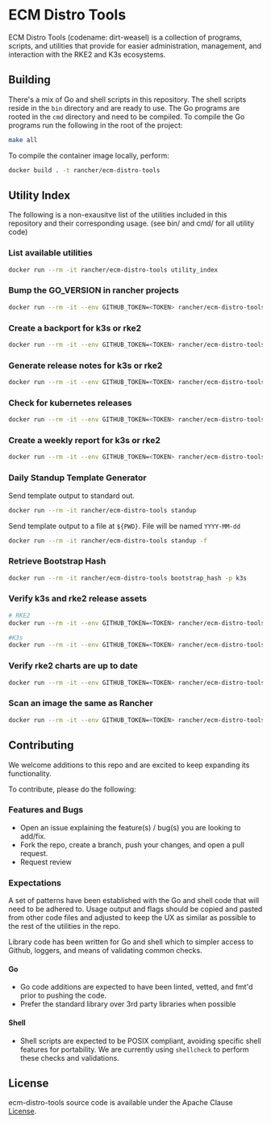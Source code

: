 # ECM Distro Tools

ECM Distro Tools (codename: dirt-weasel) is a collection of programs, scripts, and utilities that provide for easier administration, management, and interaction with the RKE2 and K3s ecosystems.

## Building

There's a mix of Go and shell scripts in this repository. The shell scripts reside in the `bin` directory and are ready to use. The Go programs are rooted in the `cmd` directory and need to be compiled. To compile the Go programs run the following in the root of the project:

```sh
make all
```

To compile the container image locally, perform:

```sh
docker build . -t rancher/ecm-distro-tools
```

## Utility Index

The following is a non-exausitve list of the utilities included in this repository and their corresponding usage.
(see bin/ and cmd/ for all utility code)

### List available utilities

```sh
docker run --rm -it rancher/ecm-distro-tools utility_index
```

### Bump the GO_VERSION in rancher projects

```sh
docker run --rm -it --env GITHUB_TOKEN=<TOKEN> rancher/ecm-distro-tools update_go -o 1.16.3b7 -n 1.17.3b7 -r image-build--envtcd
```

### Create a backport for k3s or rke2

```sh
docker run --rm -it --env GITHUB_TOKEN=<TOKEN> rancher/ecm-distro-tools backport -r k3s -m v1.21.5+k3s1 -p v1.21.4+k3s1 
```

### Generate release notes for k3s or rke2

```sh
docker run --rm -it --env GITHUB_TOKEN=<TOKEN> rancher/ecm-distro-tools gen-release-notes -r k3s -m v1.21.5+k3s1 -p v1.21.4+k3s1 
```

### Check for kubernetes releases

```sh
docker run --rm -it --env GITHUB_TOKEN=<TOKEN> rancher/ecm-distro-tools check_for_k8s_release -r 'v1.23.3 v1.22.6 v1.21.9 v1.20.15'
```

### Create a weekly report for k3s or rke2

```sh
docker run --rm -it --env GITHUB_TOKEN=<TOKEN> rancher/ecm-distro-tools weekly_report -r k3s
```

### Daily Standup Template Generator

Send template output to standard out.

```sh
docker run --rm -it rancher/ecm-distro-tools standup
```

Send template output to a file at `${PWD}`. File will be named `YYYY-MM-dd`

```sh
docker run --rm -it rancher/ecm-distro-tools standup -f
```

### Retrieve Bootstrap Hash

```sh
docker run --rm -it rancher/ecm-distro-tools bootstrap_hash -p k3s
```

### Verify k3s and rke2 release assets

```sh
# RKE2
docker run --rm -it --env GITHUB_TOKEN=<TOKEN> rancher/ecm-distro-tools verify_release_assets v1.23.5+rke2r1

#K3s
docker run --rm -it --env GITHUB_TOKEN=<TOKEN> rancher/ecm-distro-tools verify_release_assets -r k3s-io/k3s v1.23.5+k3s1
```

### Verify rke2 charts are up to date

```sh
docker run --rm -it --env GITHUB_TOKEN=<TOKEN> rancher/ecm-distro-tools verify_release_assets  verify_rke2_charts -i 'rancher-vsphere-cpi rancher-vsphere-csi' -b 'release-1.22'
```

### Scan an image the same as Rancher

```sh
docker run --rm -it --env GITHUB_TOKEN=<TOKEN> rancher/ecm-distro-tools rancher_image_scan <IMAGE_NAME>
```

## Contributing

We welcome additions to this repo and are excited to keep expanding its functionality.

To contribute, please do the following:

### Features and Bugs

* Open an issue explaining the feature(s) / bug(s) you are looking to add/fix.
* Fork the repo, create a branch, push your changes, and open a pull request.
* Request review

### Expectations

A set of patterns have been established with the Go and shell code that will need to be adhered to. Usage output and flags should be copied and pasted from other code files and adjusted to keep the UX as similar as possible to the rest of the utilities in the repo.

Library code has been written for Go and shell which to simpler access to Github, loggers, and means of validating common checks.

#### Go

* Go code additions are expected to have been linted, vetted, and fmt'd prior to pushing the code. 
* Prefer the standard library over 3rd party libraries when possible

#### Shell

* Shell scripts are expected to be POSIX compliant, avoiding specific shell features for portability. We are currently using `shellcheck` to perform these checks and validations.

## License

ecm-distro-tools source code is available under the Apache Clause [License](/LICENSE).
